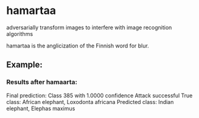 # hamartaa
adversarially transform images to interfere with image recognition algorithms

hamartaa is the anglicization of the Finnish word for blur.

## Example:

### Results after hamaarta:

Final prediction: Class 385 with 1.0000 confidence
Attack successful
True class: African elephant, Loxodonta africana
Predicted class: Indian elephant, Elephas maximus

<img href='/photo/elephant.jpg'>
